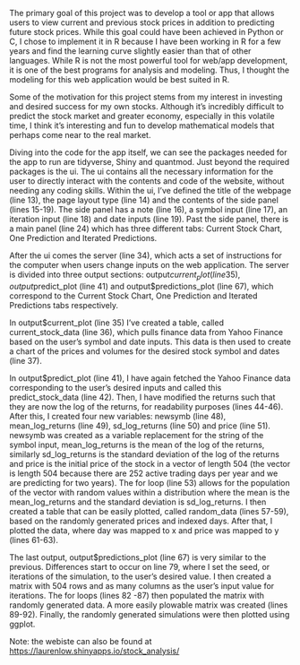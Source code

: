 The primary goal of this project was to develop a tool or app that allows users to view current and previous stock prices in addition to predicting future stock prices.  While this goal could have been achieved in Python or C, I chose to implement it in R because I have been working in R for a few years and find the learning curve slightly easier than that of other languages.  While R is not the most powerful tool for web/app development, it is one of the best programs for analysis and modeling.  Thus, I  thought the modeling for this web application would be best suited in R.  

Some of the motivation for this project stems from my interest in investing and desired success for my own stocks.  Although it’s incredibly difficult to predict the stock market and greater economy, especially in this volatile time, I think it’s interesting and fun to develop mathematical models that perhaps come near to the real market.  

Diving into the code for the app itself, we can see the packages needed for the app to run are tidyverse, Shiny and quantmod.  Just beyond the required packages is the ui.  The ui contains all the necessary information for the user to directly interact with the contents and code of the website, without needing any coding skills.  Within the ui, I’ve defined the title of the webpage (line 13), the  page layout type (line 14) and the contents of the side panel (lines 15-19).  The side panel has a note (line 16), a symbol input (line 17), an iteration input (line 18) and date inputs (line 19).  Past the side panel, there is a main panel (line 24) which has three different tabs: Current Stock Chart, One Prediction and Iterated Predictions.  

After the ui comes the server (line 34), which acts a set of instructions for the computer when users change inputs on the web application.  The server is divided into three output sections: output$current_plot (line 35), output$predict_plot (line 41) and output$predictions_plot (line 67), which correspond to the Current Stock Chart, One Prediction and Iterated Predictions tabs respectively. 

In output$current_plot (line 35) I’ve created a table, called current_stock_data (line 36), which pulls finance data from Yahoo Finance based on the user’s symbol and date inputs.  This data is then used to create a chart of the prices and volumes for the desired stock symbol and dates (line 37). 

In output$predict_plot (line 41), I have again fetched the Yahoo Finance data corresponding to the user’s desired inputs and called this predict_stock_data (line 42).  Then, I have modified the returns such that they are now the log of the returns, for readability purposes (lines 44-46).  After this, I created four new variables: newsymb (line 48), mean_log_returns (line 49), sd_log_returns (line 50) and price (line 51).  newsymb was created as a variable replacement for the string of the symbol input, mean_log_returns is the mean of the log of the returns, similarly sd_log_returns is the standard deviation of the log of the returns and price is the initial price of the stock in a vector of length 504 (the vector is length 504 because there are 252 active trading days per year and we are predicting for two years).  The for loop (line 53) allows for the population of the vector with random values within a distribution where the mean is the mean_log_returns and the standard deviation is sd_log_returns.  I then created a table that can be easily plotted, called random_data (lines 57-59), based on the randomly generated prices and indexed days.  After that, I plotted the data, where day was mapped to x and price was mapped to y (lines 61-63).  

The last output, output$predictions_plot (line 67) is very similar to the previous.  Differences start to occur on line 79, where I set the seed, or iterations of the simulation, to the user’s desired value.  I then created a matrix with 504 rows and as many columns as the user’s input value for iterations.  The for loops (lines 82 -87) then populated the matrix with randomly generated data.  A more easily plowable matrix was created (lines 89-92).  Finally, the randomly generated simulations were then plotted using ggplot.  

Note: the webiste can also be found at https://laurenlow.shinyapps.io/stock_analysis/